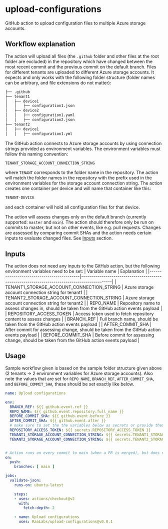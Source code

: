 # upload-configurations

GitHub action to upload configuration files to multiple Azure storage accounts.
## Workflow explanation
The action will upload all files (the `.github` folder and other files at the root folder are excluded) in the repository which have changed between the most recent commit and the previous commit on the default branch. Files for different tenants are uploaded to different Azure storage accounts. It expects and only works with the following folder structure (folder names can be arbitrary, and file extensions do not matter):

```bash
├── .github
├── tenant1
│   ├── device1
│   │   ├── configuration1.json
│   ├── device2
│   │   ├── configuration1.yaml
│   │   ├── configuration2.json
├── tenant2
│   ├── device1
│   │   ├── configuration1.yml
```


The GitHub action connects to Azure storage accounts by using connection strings provided as environment variables. The environment variables must follow this naming convention:

```bash
TENANT_STORAGE_ACCOUNT_CONNECTION_STRING
```
where `TENANT` corresponds to the folder name in the repository. The action will match the folder names in the repository with the prefix used in the environment variables for the storage account connection string. The action creates one container per device and will name that container like this:
```bash
TENANT-DEVICE
```
and each container will hold all configuration files for that device.

The action will assess changes only on the default branch (currently supported: `master` and `main`). The action should therefore only be run on commits to master, but not on other events, like e.g. pull requests. Changes are assessed by comparing commit SHAs and the action needs certain inputs to evaluate changed files. See [Inputs](#inputs) section.

## Inputs
The action does not need any inputs to the GitHub action, but the following environment variables need to be set:
| Variable name                             | Explanation                                                                                 |
|-------------------------------------------|---------------------------------------------------------------------------------------------|
| TENANT1_STORAGE_ACCOUNT_CONNECTION_STRING | Azure storage account connection string for tenant1                                         |
| TENANT2_STORAGE_ACCOUNT_CONNECTION_STRING | Azure storage account connection string for tenant2                                         |
| REPO_NAME                                 | Repository name to assess changes in, should be taken from the GitHub action events payload |
| REPOSITORY_ACCESS_TOKEN                   | Access token used to fetch repository content to assess changes                             |
| BRANCH_REF                                | Full branch name, should be taken from the GitHub action events payload                     |
| AFTER_COMMIT_SHA                          | After commit for assessing change, should be taken from the GitHub action events payload    |
| BEFORE_COMMIT_SHA                         | Before commit for assessing change, should be taken from the GitHub action events payload   |

## Usage
Sample workflow given is based on the sample folder structure given above (2 tenants -> 2 environment variables for Azure storage accounts). Also note the values that are set for `REPO_NAME`, `BRANCH_REF`, `AFTER_COMMIT_SHA`, and `BEFORE_COMMIT_SHA`, these should be set exactly like below.

```yaml
name: Upload configurations

env:
  BRANCH_REF: ${{ github.event.ref }}
  REPO_NAME: ${{ github.event.repository.full_name }}
  BEFORE_COMMIT_SHA: ${{ github.event.before }}
  AFTER_COMMIT_SHA: ${{ github.event.after }}
  # make sure to set the the variables below as secrets or provide them in another secure way
  REPOSITORY_ACCESS_TOKEN: ${{ secrets.REPOSITORY_ACCESS_TOKEN }}
  TENANT1_STORAGE_ACCOUNT_CONNECTION_STRING: ${{ secrets.TENANT1_STORAGE_ACCOUNT_CONNECTION_STRING }}
  TENANT2_STORAGE_ACCOUNT_CONNECTION_STRING: ${{ secrets.TENANT2_STORAGE_ACCOUNT_CONNECTION_STRING }}


# Action runs on every commit to main (when a PR is merged), but does not need to run on opening/updating pull request
on:
  push:
    branches: [ main ]

jobs:
  validate-json:
    runs-on: ubuntu-latest

    steps:
    - uses: actions/checkout@v2
      with:
        fetch-depth: 2

    - name: Upload configurations
      uses: RaaLabs/upload-configurations@v0.0.1
```